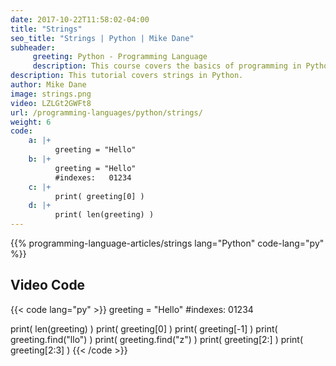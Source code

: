 ```yaml
---
date: 2017-10-22T11:58:02-04:00
title: "Strings"
seo_title: "Strings | Python | Mike Dane"
subheader:
     greeting: Python - Programming Language
     description: This course covers the basics of programming in Python. Work your way through the videos/articles and I'll teach you everything you need to know to start your programming journey!
description: This tutorial covers strings in Python.
author: Mike Dane
image: strings.png
video: LZLGt2GWFt8
url: /programming-languages/python/strings/
weight: 6
code:
    a: |+
          greeting = "Hello"
    b: |+
          greeting = "Hello"
          #indexes:   01234 
    c: |+
          print( greeting[0] )
    d: |+
          print( len(greeting) )
---
```


{{% programming-language-articles/strings lang="Python" code-lang="py" %}}

## Video Code

{{< code lang="py" >}}
greeting = "Hello"
#indexes:   01234

print( len(greeting) )
print( greeting[0] )
print( greeting[-1] )
print( greeting.find("llo") )
print( greeting.find("z") )
print( greeting[2:] )
print( greeting[2:3] )
{{< /code >}}